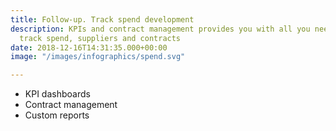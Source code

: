 ```yaml
---
title: Follow-up. Track spend development
description: KPIs and contract management provides you with all you need to systematically
  track spend, suppliers and contracts
date: 2018-12-16T14:31:35.000+00:00
image: "/images/infographics/spend.svg"

---
```

<ul>

<li> KPI dashboards</li>

<li> Contract management</li>

<li> Custom reports</li>

</ul>